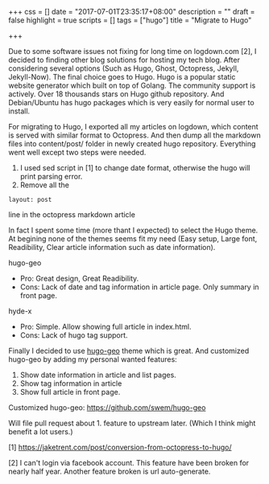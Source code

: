 +++
css = []
date = "2017-07-01T23:35:17+08:00"
description = ""
draft = false
highlight = true
scripts = []
tags = ["hugo"]
title = "Migrate to Hugo"

+++

Due to some software issues not fixing for long time on logdown.com [2], I decided to finding other blog solutions for hosting my tech blog. After considering several options (Such as Hugo, Ghost, Octopress, Jekyll, Jekyll-Now). The final choice goes to Hugo. Hugo is a popular static website generator which built on top of Golang. The community support is actively. Over 18 thousands stars on Hugo github repository. And Debian/Ubuntu has hugo packages which is very easily for normal user to install.

For migrating to Hugo, I exported all my articles on logdown, which content is served with similar format to Octopress. And then dump all the markdown files into content/post/ folder in newly created hugo repository. Everything went well except two steps were needed.

1. I used sed script in [1] to change date format, otherwise the hugo will print parsing error.
2. Remove all the 

```
layout: post
```
line in the octopress markdown article

In fact I spent some time (more thant I expected) to select the Hugo theme. At begining none of the themes seems fit my need (Easy setup, Large font, Readibility, Clear article information such as date information).


hugo-geo

* Pro: Great design, Great Readibility.
* Cons: Lack of date and tag information in article page. Only summary in front page.

hyde-x

* Pro: Simple. Allow showing full article in index.html.
* Cons: Lack of hugo tag support.

Finally I decided to use [hugo-geo](https://themes.gohugo.io/hugo-geo/) theme which is great. And customized hugo-geo by adding my personal wanted features:

1. Show date information in article and list pages.
2. Show tag information in article
3. Show full article in front page.

Customized hugo-geo: https://github.com/swem/hugo-geo

Will file pull request about 1. feature to upstream later. (Which I think might benefit a lot users.)

[1] https://jaketrent.com/post/conversion-from-octopress-to-hugo/

[2] I can't login via facebook account. This feature have been broken for nearly half year. Another feature broken is url auto-generate.
